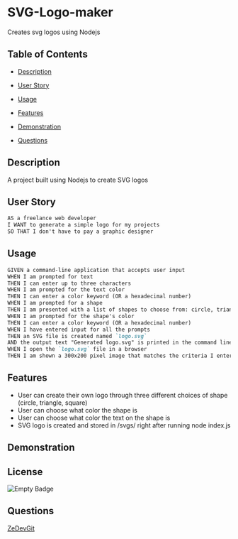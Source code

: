 # SVG-Logo-maker
Creates svg logos using Nodejs

## Table of Contents
- [Description](#description)

- [User Story](#user-story)

- [Usage](#usage)

- [Features](#features)

- [Demonstration](#demonstration)

- [Questions](#questions)

## Description 
 A project built using Nodejs to create SVG logos

## User Story
```md
AS a freelance web developer
I WANT to generate a simple logo for my projects
SO THAT I don't have to pay a graphic designer
```
## Usage
```md
GIVEN a command-line application that accepts user input
WHEN I am prompted for text
THEN I can enter up to three characters
WHEN I am prompted for the text color
THEN I can enter a color keyword (OR a hexadecimal number)
WHEN I am prompted for a shape
THEN I am presented with a list of shapes to choose from: circle, triangle, and square
WHEN I am prompted for the shape's color
THEN I can enter a color keyword (OR a hexadecimal number)
WHEN I have entered input for all the prompts
THEN an SVG file is created named `logo.svg`
AND the output text "Generated logo.svg" is printed in the command line
WHEN I open the `logo.svg` file in a browser
THEN I am shown a 300x200 pixel image that matches the criteria I entered
```
## Features
- User can create their own logo through three different choices of shape (circle, triangle, square)
- User can choose what color the shape is
- User can choose what color the text on the shape is
- SVG logo is created and stored in /svgs/ right after running node index.js
## Demonstration

## License
 ![Empty Badge](https://img.shields.io/badge/MIT-License-blue)
## Questions
 [ZeDevGit](https://github.com/ZeDevGit)